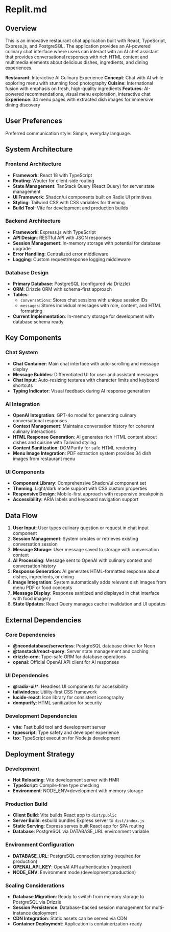 # Replit.md

## Overview

This is an innovative restaurant chat application built with React, TypeScript, Express.js, and PostgreSQL. The application provides an AI-powered culinary chat interface where users can interact with an AI chef assistant that provides conversational responses with rich HTML content and multimedia elements about delicious dishes, ingredients, and dining experiences.

**Restaurant**: Interactive AI Culinary Experience
**Concept**: Chat with AI while exploring menu with stunning food photography
**Cuisine**: International fusion with emphasis on fresh, high-quality ingredients
**Features**: AI-powered recommendations, visual menu exploration, interactive chat
**Experience**: 34 menu pages with extracted dish images for immersive dining discovery

## User Preferences

Preferred communication style: Simple, everyday language.

## System Architecture

### Frontend Architecture
- **Framework**: React 18 with TypeScript
- **Routing**: Wouter for client-side routing
- **State Management**: TanStack Query (React Query) for server state management
- **UI Framework**: Shadcn/ui components built on Radix UI primitives
- **Styling**: Tailwind CSS with CSS variables for theming
- **Build Tool**: Vite for development and production builds

### Backend Architecture
- **Framework**: Express.js with TypeScript
- **API Design**: RESTful API with JSON responses
- **Session Management**: In-memory storage with potential for database upgrade
- **Error Handling**: Centralized error middleware
- **Logging**: Custom request/response logging middleware

### Database Design
- **Primary Database**: PostgreSQL (configured via Drizzle)
- **ORM**: Drizzle ORM with schema-first approach
- **Tables**: 
  - `conversations`: Stores chat sessions with unique session IDs
  - `messages`: Stores individual messages with role, content, and HTML formatting
- **Current Implementation**: In-memory storage for development with database schema ready

## Key Components

### Chat System
- **Chat Container**: Main chat interface with auto-scrolling and message display
- **Message Bubbles**: Differentiated UI for user and assistant messages
- **Chat Input**: Auto-resizing textarea with character limits and keyboard shortcuts
- **Typing Indicator**: Visual feedback during AI response generation

### AI Integration
- **OpenAI Integration**: GPT-4o model for generating culinary conversational responses
- **Context Management**: Maintains conversation history for coherent culinary interactions
- **HTML Response Generation**: AI generates rich HTML content about dishes and cuisine with Tailwind styling
- **Content Sanitization**: DOMPurify for safe HTML rendering
- **Menu Image Integration**: PDF extraction system provides 34 dish images from restaurant menu

### UI Components
- **Component Library**: Comprehensive Shadcn/ui component set
- **Theming**: Light/dark mode support with CSS custom properties
- **Responsive Design**: Mobile-first approach with responsive breakpoints
- **Accessibility**: ARIA labels and keyboard navigation support

## Data Flow

1. **User Input**: User types culinary question or request in chat input component
2. **Session Management**: System creates or retrieves existing conversation session
3. **Message Storage**: User message saved to storage with conversation context
4. **AI Processing**: Message sent to OpenAI with culinary context and conversation history
5. **Response Generation**: AI generates HTML-formatted response about dishes, ingredients, or dining
6. **Image Integration**: System automatically adds relevant dish images from menu PDF or food concepts
7. **Message Display**: Response sanitized and displayed in chat interface with food imagery
8. **State Updates**: React Query manages cache invalidation and UI updates

## External Dependencies

### Core Dependencies
- **@neondatabase/serverless**: PostgreSQL database driver for Neon
- **@tanstack/react-query**: Server state management and caching
- **drizzle-orm**: Type-safe ORM for database operations
- **openai**: Official OpenAI API client for AI responses

### UI Dependencies
- **@radix-ui/***: Headless UI components for accessibility
- **tailwindcss**: Utility-first CSS framework
- **lucide-react**: Icon library for consistent iconography
- **dompurify**: HTML sanitization for security

### Development Dependencies
- **vite**: Fast build tool and development server
- **typescript**: Type safety and developer experience
- **tsx**: TypeScript execution for Node.js development

## Deployment Strategy

### Development
- **Hot Reloading**: Vite development server with HMR
- **TypeScript**: Compile-time type checking
- **Environment**: NODE_ENV=development with memory storage

### Production Build
- **Client Build**: Vite builds React app to `dist/public`
- **Server Build**: esbuild bundles Express server to `dist/index.js`
- **Static Serving**: Express serves built React app for SPA routing
- **Database**: PostgreSQL via DATABASE_URL environment variable

### Environment Configuration
- **DATABASE_URL**: PostgreSQL connection string (required for production)
- **OPENAI_API_KEY**: OpenAI API authentication (required)
- **NODE_ENV**: Environment mode (development/production)

### Scaling Considerations
- **Database Migration**: Ready to switch from memory storage to PostgreSQL via Drizzle
- **Session Persistence**: Database-backed session management for multi-instance deployment
- **CDN Integration**: Static assets can be served via CDN
- **Container Deployment**: Application is containerization-ready
